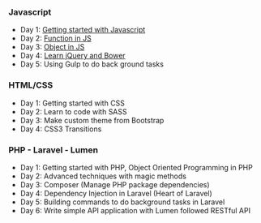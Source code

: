 ### Javascript
  - Day 1: [Getting started with Javascript](/js/day-1.html)
  - Day 2: [Function in JS](/js/day-2.html)
  - Day 3: [Object in JS](/js/day-3.html)
  - Day 4: [Learn jQuery and Bower](/js/day-4.html)
  - Day 5: Using Gulp to do back ground tasks

### HTML/CSS
  - Day 1: Getting started with CSS
  - Day 2: Learn to code with SASS
  - Day 3: Make custom theme from Bootstrap
  - Day 4: CSS3 Transitions

### PHP - Laravel - Lumen
  - Day 1: Getting started with PHP, Object Oriented Programming in PHP
  - Day 2: Advanced techniques with magic methods
  - Day 3: Composer (Manage PHP package dependencies)
  - Day 4: Dependency Injection in Laravel (Heart of Laravel)
  - Day 5: Building commands to do background tasks in Laravel
  - Day 6: Write simple API application with Lumen followed RESTful API

